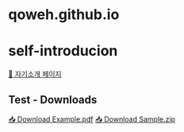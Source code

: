 # qoweh.github.io

# self-introducion
<!--[👤 자기소개 페이지](./introduce.html)-->
[👤 자기소개 페이지](https://qoweh.github.io/introduce.html)





## Test - Downloads
[📥 Download Example.pdf](./files/example.pdf)
[📥 Download Sample.zip](./files/sample.zip)
